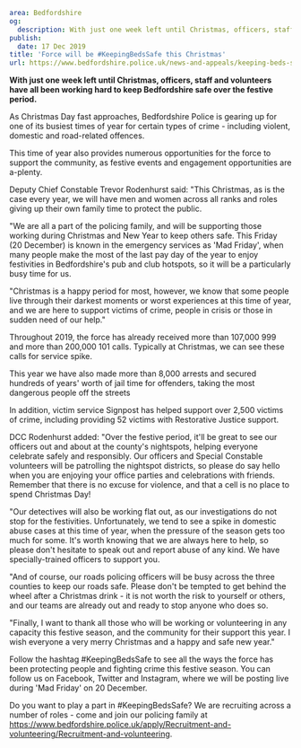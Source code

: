 ```yaml
area: Bedfordshire
og:
  description: With just one week left until Christmas, officers, staff and volunteers have all been working hard to keep Bedfordshire safe over the festive period.
publish:
  date: 17 Dec 2019
title: 'Force will be #KeepingBedsSafe this Christmas'
url: https://www.bedfordshire.police.uk/news-and-appeals/keeping-beds-safe-dec19
```

**With just one week left until Christmas, officers, staff and volunteers have all been working hard to keep Bedfordshire safe over the festive period.**

As Christmas Day fast approaches, Bedfordshire Police is gearing up for one of its busiest times of year for certain types of crime - including violent, domestic and road-related offences.

This time of year also provides numerous opportunities for the force to support the community, as festive events and engagement opportunities are a-plenty.

Deputy Chief Constable Trevor Rodenhurst said: "This Christmas, as is the case every year, we will have men and women across all ranks and roles giving up their own family time to protect the public.

"We are all a part of the policing family, and will be supporting those working during Christmas and New Year to keep others safe. This Friday (20 December) is known in the emergency services as 'Mad Friday', when many people make the most of the last pay day of the year to enjoy festivities in Bedfordshire's pub and club hotspots, so it will be a particularly busy time for us.

"Christmas is a happy period for most, however, we know that some people live through their darkest moments or worst experiences at this time of year, and we are here to support victims of crime, people in crisis or those in sudden need of our help."

Throughout 2019, the force has already received more than 107,000 999 and more than 200,000 101 calls. Typically at Christmas, we can see these calls for service spike.

This year we have also made more than 8,000 arrests and secured hundreds of years' worth of jail time for offenders, taking the most dangerous people off the streets

In addition, victim service Signpost has helped support over 2,500 victims of crime, including providing 52 victims with Restorative Justice support.

DCC Rodenhurst added: "Over the festive period, it'll be great to see our officers out and about at the county's nightspots, helping everyone celebrate safely and responsibly. Our officers and Special Constable volunteers will be patrolling the nightspot districts, so please do say hello when you are enjoying your office parties and celebrations with friends. Remember that there is no excuse for violence, and that a cell is no place to spend Christmas Day!

"Our detectives will also be working flat out, as our investigations do not stop for the festivities. Unfortunately, we tend to see a spike in domestic abuse cases at this time of year, when the pressure of the season gets too much for some. It's worth knowing that we are always here to help, so please don't hesitate to speak out and report abuse of any kind. We have specially-trained officers to support you.

"And of course, our roads policing officers will be busy across the three counties to keep our roads safe. Please don't be tempted to get behind the wheel after a Christmas drink - it is not worth the risk to yourself or others, and our teams are already out and ready to stop anyone who does so.

"Finally, I want to thank all those who will be working or volunteering in any capacity this festive season, and the community for their support this year. I wish everyone a very merry Christmas and a happy and safe new year."

Follow the hashtag #KeepingBedsSafe to see all the ways the force has been protecting people and fighting crime this festive season. You can follow us on Facebook, Twitter and Instagram, where we will be posting live during 'Mad Friday' on 20 December.

Do you want to play a part in #KeepingBedsSafe? We are recruiting across a number of roles - come and join our policing family at https://www.bedfordshire.police.uk/apply/Recruitment-and-volunteering/Recruitment-and-volunteering.
